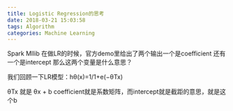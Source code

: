 ```yaml
---
title: Logistic Regression的思考
date: 2018-03-21 15:03:58
tags: Algorithm
categories: Machine Learning
---
```


Spark Mllib 在做LR的时候，官方demo里给出了两个输出一个是coefficient 还有一个是intercept 那么这两个变量是什么意思？

我们回顾一下LR模型：hθ(x)=1/1+e(−θTx)

θTx 就是 θx + b  coefficient就是系数矩阵，而intercept就是截距的意思，就是这个b
